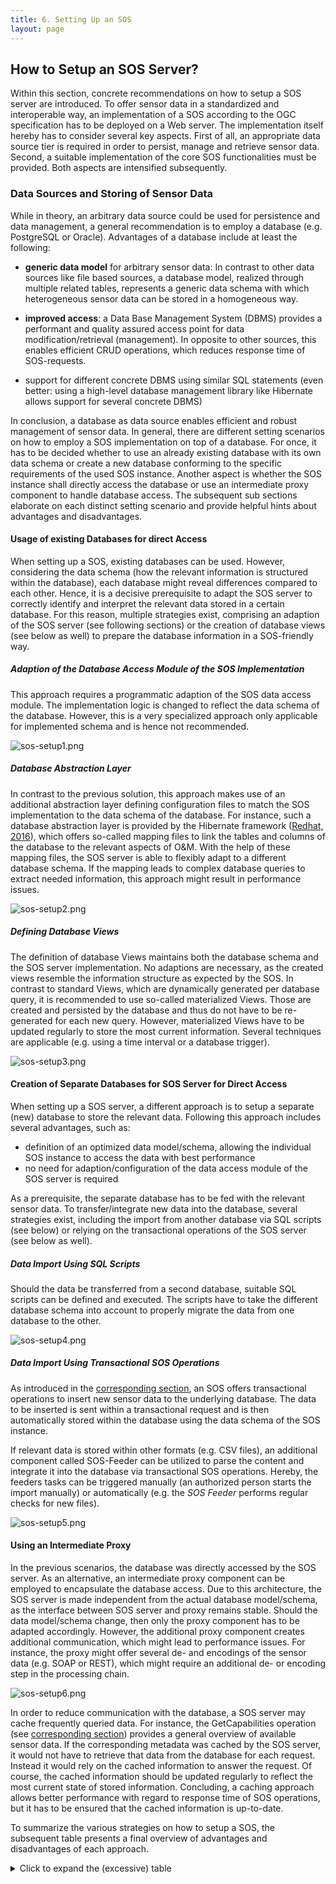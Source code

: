 ```yaml
---
title: 6. Setting Up an SOS
layout: page
---
```


## How to Setup an SOS Server?

Within this section, concrete recommendations on how to setup a SOS server
are introduced. To offer sensor data in a standardized and interoperable way,
an implementation of a SOS according to the OGC specification has to be
deployed on a Web server. The implementation itself hereby has to consider
several key aspects. First of all, an appropriate data source tier is required
in order to persist, manage and retrieve sensor data. Second, a suitable
implementation of the core SOS functionalities must be provided. Both aspects
are intensified subsequently.

### Data Sources and Storing of Sensor Data

While in theory, an arbitrary data source could be used for persistence and
data management, a general recommendation is to employ a database (e.g.
PostgreSQL or Oracle). Advantages of a database include at least the following:

* **generic data model** for arbitrary sensor data: In contrast to other data sources like file based sources, a database model, realized through multiple related tables, represents a generic data schema with which heterogeneous sensor data can be stored in a homogeneous way.

* **improved access**: a Data Base Management System (DBMS) provides a performant and quality assured access point for data modification/retrieval (management). In opposite to other sources, this enables efficient CRUD operations, which reduces response time of SOS-requests.

* support for different concrete DBMS using similar SQL statements (even better: using a high-level database management library like Hibernate allows support for several concrete DBMS)

In conclusion, a database as data source enables efficient and robust
management of sensor data. In general, there are different setting scenarios
on how to employ a SOS implementation on top of a database. For once, it has
to be decided whether to use an already existing database with its own data
schema or create a new database conforming to the specific requirements of the
used SOS instance. Another aspect is whether the SOS instance shall directly
access the database or use an intermediate proxy component to handle database
access. The subsequent sub sections elaborate on each distinct setting scenario
and provide helpful hints about advantages and disadvantages.

#### Usage of existing Databases for direct Access

When setting up a SOS, existing databases can be used. However, considering
the data schema (how the relevant information is structured within the database),
each database might reveal differences compared to each other. Hence, it is a
decisive prerequisite to adapt the SOS server to correctly identify and interpret
the relevant data stored in a certain database. For this reason, multiple
strategies exist, comprising an adaption of the SOS server (see following sections)
or the creation of database views (see below as well) to prepare the database
information in a SOS-friendly way.

##### Adaption of the Database Access Module of the SOS Implementation

This approach requires a programmatic adaption of the SOS data access module.
The implementation logic is changed to reflect the data schema of the database.
However, this is a very specialized approach only applicable for implemented
schema and is hence not recommended.

![sos-setup1.png](images/sos-setup1.png "Using a specific data access module")

##### Database Abstraction Layer

In contrast to the previous solution, this approach makes use of an additional
abstraction layer defining configuration files to match the SOS implementation
to the data schema of the database. For instance, such a database abstraction
layer is provided by the Hibernate framework ([Redhat, 2016](99_bibliography.html)), which offers
so-called mapping files to link the tables and columns of the database to the
relevant aspects of O&M. With the help of these mapping files, the SOS server
is able to flexibly adapt to a different database schema. If the mapping leads
to complex database queries to extract needed information, this approach might
result in performance issues.

![sos-setup2.png](images/sos-setup2.png "Usage of a database abstraction layer (e.g. Hibernate)")

##### Defining Database Views

The definition of database Views maintains both the database schema and the
SOS server implementation. No adaptions are necessary, as the created views
resemble the information structure as expected by the SOS. In contrast to
standard Views, which are dynamically generated per database query, it is
recommended to use so-called materialized Views. Those are created and persisted
by the database and thus do not have to be re-generated for each new query.
However, materialized Views have to be updated regularly to store the most
current information. Several techniques are applicable (e.g. using a time
interval or a database trigger).

![sos-setup3.png](images/sos-setup3.png "Using database Views")

#### Creation of Separate Databases for SOS Server for Direct Access

When setting up a SOS server, a different approach is to setup a separate
(new) database to store the relevant data. Following this approach includes
several advantages, such as:

* definition of an optimized data model/schema, allowing the individual SOS instance to access the data with best performance
* no need for adaption/configuration of the data access module of the SOS server is required

As a prerequisite, the separate database has to be fed with the relevant sensor
data. To transfer/integrate new data into the database, several strategies exist,
including the import from another database via SQL scripts (see below) or
relying on the transactional operations of the SOS server (see below as well).

##### Data Import Using SQL Scripts

Should the data be transferred from a second database, suitable SQL scripts
can be defined and executed. The scripts have to take the different database
schema into account to properly migrate the data from one database to the other.

![sos-setup4.png](images/sos-setup4.png "Data Import from existing database using SQL scripts")

##### Data Import Using Transactional SOS Operations

As introduced in the [corresponding section](05_web-services.html), an SOS offers transactional operations to insert
new sensor data to the underlying database. The data to be inserted is sent
within a transactional request and is then automatically stored within the
database using the data schema of the SOS instance.

If relevant data is stored within other formats (e.g. CSV files), an additional
component called SOS-Feeder can be utilized to parse the content and integrate
it into the database via transactional SOS operations. Hereby, the feeders tasks
can be triggered manually (an authorized person starts the import manually) or
automatically (e.g. the _SOS Feeder_ performs regular checks for new files).

![sos-setup5.png](images/sos-setup5.png "Data Import using a SOS-Feeder and transactional SOS operations (here importing data from CSV files)")

#### Using an Intermediate Proxy

In the previous scenarios, the database was directly accessed by the SOS server.
As an alternative, an intermediate proxy component can be employed to encapsulate
the database access. Due to this architecture, the SOS server is made independent
from the actual database model/schema, as the interface between SOS server and
proxy remains stable. Should the data model/schema change, then only the proxy
component has to be adapted accordingly. However, the additional proxy component
creates additional communication, which might lead to performance issues. For
instance, the proxy might offer several de- and encodings of the sensor data
(e.g. SOAP or REST), which might require an additional de- or encoding step in
the processing chain.

![sos-setup6.png](images/sos-setup6.png "Employing an additional proxy component as data access service")

In order to reduce communication with the database, a SOS server may cache
frequently queried data. For instance, the GetCapabilities operation (see
[corresponding section](05_web-services.html)) provides a general overview of
available sensor data. If the corresponding metadata was cached by the SOS server,
it would not have to retrieve that data from the database for each request.
Instead it would rely on the cached information to answer the request. Of course,
the cached information should be updated regularly to reflect the most current
state of stored information. Concluding, a caching approach allows better
performance with regard to response time of SOS operations, but it has to
be ensured that the cached information is up-to-date.

To summarize the various strategies on how to setup a SOS, the subsequent
table presents a final overview of advantages and disadvantages of each approach.

<details>
  <summary>Click to expand the (excessive) table</summary>

<table>
  <thead>
    <tr>
      <th rowspan="2"></th>
      <th colspan="3">using existing databases</th>
      <th colspan="2">creation of new separate SOS database</th>
      <th rowspan="2">intermediate proxy</th>
    </tr>
    <tr>
      <!-- spanned<td></td>-->
      <th>implementation of database access module</th>
      <th>database abstraction layer</th>
      <th>database View (materialized)</th>
      <th>data import from existing databases via SQL scripts</th>
      <th>data import using transactional SOS operations</th>
      <!-- spanned<td></td>-->
    </tr>
  </thead>
  <tbody>
    <tr>
      <th>possibility to use existing database</th>
      <td>yes</td>
      <td>yes</td>
      <td>yes</td>
      <td>no</td>
      <td>no</td>
      <td>yes</td>
    </tr>
    <tr>
      <th>adaption of existing database</th>
      <td>not needed</td>
      <td>not needed</td>
      <td>existing database structure remains, but additional Views have to defined</td>
      <td>not needed</td>
      <td>not needed</td>
      <td>not needed</td>
    </tr>
    <tr>
      <th>additional configuration / adaption when structure of database changes</th>
      <td>programmatic changes</td>
      <td>adaption of configuration (mapping files)</td>
      <td>adaption of created Views</td>
      <td>database changes are unlikely, since database is only used for SOS</td>
      <td>database changes are unlikely, since database is only used for SOS</td>
      <td>not needed</td>
    </tr>
    <tr>
      <th>programmatic changes of SOS server</th>
      <td>needed to match the data schema of the database</td>
      <td>only re-configuration needed, no re-implementation</td>
      <td>not needed</td>
      <td>not needed</td>
      <td>not needed</td>
      <td>proxy has to be adapted, SOS server remains untouched</td>
    </tr>
    <tr>
      <th>possibility to update the SOS server implementation</th>
      <td>complex, since specific database access module needs adaption to the new SOS server version</td>
      <td>maybe adaption of configuration / mapping files to match new SOS internal data model</td>
      <td>maybe adaption of Views to match new SOS internal data model</td>
      <td>maybe adaption of SQL scripts to match new SOS internal data model</td>
      <td>not needed, as SOS internal data structure is encapsulated by standardized SOS operations</td>
      <td>complex as module for proxy communication needs adaption to new SOS version</td>
    </tr>
    <tr>
      <th>performance</th>
      <td>depends on database model/schema; How fast can relevant data be extracted?</td>
      <td>depends on database model/schema; How fast can relevant data be extracted?</td>
      <td>high as (materialized) Views can be designed to support optimal query performance</td>
      <td>high, since optimized database model/schema is used</td>
      <td>high, since optimized database model/schema is used</td>
      <td>epends on performance of data access service; Additional performance loss caused by additional communication process</td>
    </tr>
  </tbody>
</table>
</details>
